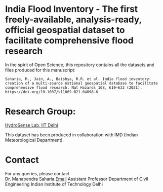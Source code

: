# India Flood Inventory - The first freely-available, analysis-ready, official geospatial dataset to facilitate comprehensive flood research

In the spirit of Open Science, this repository contains all the datasets and files produced for this manuscript: 

`Saharia, M., Jain, A., Baishya, R.R. et al. India flood inventory: creation of a multi-source national geospatial database to facilitate comprehensive flood research. Nat Hazards 108, 619–633 (2021). https://doi.org/10.1007/s11069-021-04698-6`

# Research Group: 

[HydroSense Lab, IIT Delhi](https://hydrosense.iitd.ac.in/)

This dataset has been produced in collaboration with IMD (Indian Meteorological Department). 

# Contact
For any queries, please contact   
Dr. Manabendra Saharia [Email](msaharia@iitd.ac.in) 
Assistant Professor 
Department of Civil Engineering 
Indian Institute of Technology Delhi 
